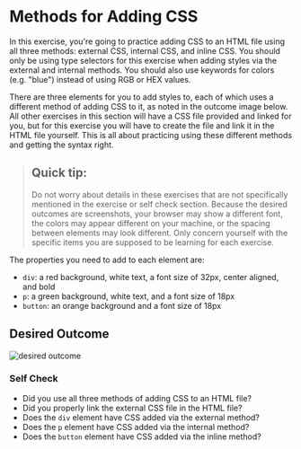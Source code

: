 # Methods for Adding CSS
In this exercise, you're going to practice adding CSS to an HTML file using all three methods: external CSS, internal CSS, and inline CSS. You should only be using type selectors for this exercise when adding styles via the external and internal methods. You should also use keywords for colors (e.g. "blue") instead of using RGB or HEX values.

There are three elements for you to add styles to, each of which uses a different method of adding CSS to it, as noted in the outcome image below. All other exercises in this section will have a CSS file provided and linked for you, but for this exercise you will have to create the file and link it in the HTML file yourself. This is all about practicing using these different methods and getting the syntax right.

> ## Quick tip:
> Do not worry about details in these exercises that are not specifically mentioned in the exercise or self check section. Because the desired outcomes are screenshots, your browser may show a different font, the colors may appear different on your machine, or the spacing between elements may look different. Only concern yourself with the specific items you are supposed to be learning for each exercise.

The properties you need to add to each element are:

* `div`: a red background, white text, a font size of 32px, center aligned, and bold
* `p`: a green background, white text, and a font size of 18px
* `button`: an orange background and a font size of 18px
## Desired Outcome
![desired outcome](./desired-outcome.png)


### Self Check
- Did you use all three methods of adding CSS to an HTML file?
- Did you properly link the external CSS file in the HTML file?
- Does the `div` element have CSS added via the external method?
- Does the `p` element have CSS added via the internal method?
- Does the `button` element have CSS added via the inline method?

